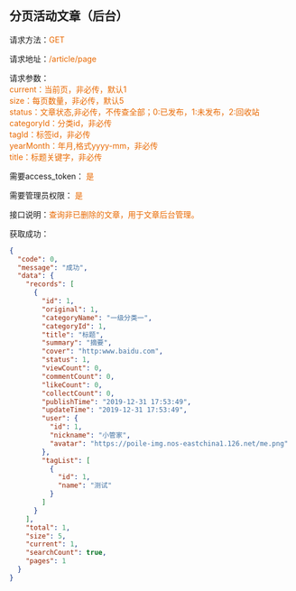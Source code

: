 ## 分页活动文章（后台）

<p>请求方法：<span style="color:#e96900">GET</p>
<p>请求地址：<span style="color:#e96900">/article/page</span></p>
<p>请求参数：
<br>
<span style="color:#e96900">current：当前页，非必传，默认1</span>
<br>
<span style="color:#e96900">size：每页数量，非必传，默认5</span>
<br>
<span style="color:#e96900">status：文章状态,非必传，不传查全部；0:已发布，1:未发布，2:回收站</span>
<br>
<span style="color:#e96900">categoryId：分类id，非必传</span>
<br>
<span style="color:#e96900">tagId：标签id，非必传</span>
<br>
<span style="color:#e96900">yearMonth：年月,格式yyyy-mm，非必传</span>
<br>
<span style="color:#e96900">title：标题关键字，非必传</span>

</p>
<p>需要access_token： <span style="color:#e96900">是</span></p>
<p>需要管理员权限： <span style="color:#e96900">是</span></p>
<p>接口说明：<span style="color:#e96900">查询非已删除的文章，用于文章后台管理。</span></p>
<p></p>

获取成功：
```json
{
  "code": 0,
  "message": "成功",
  "data": {
    "records": [
      {
        "id": 1,
        "original": 1,
        "categoryName": "一级分类一",
        "categoryId": 1,
        "title": "标题",
        "summary": "摘要",
        "cover": "http:www.baidu.com",
        "status": 1,
        "viewCount": 0,
        "commentCount": 0,
        "likeCount": 0,
        "collectCount": 0,
        "publishTime": "2019-12-31 17:53:49",
        "updateTime": "2019-12-31 17:53:49",
        "user": {
          "id": 1,
          "nickname": "小管家",
          "avatar": "https://poile-img.nos-eastchina1.126.net/me.png"
        },
        "tagList": [
          {
            "id": 1,
            "name": "测试"
          }
        ]
      }
    ],
    "total": 1,
    "size": 5,
    "current": 1,
    "searchCount": true,
    "pages": 1
  }
}
```
